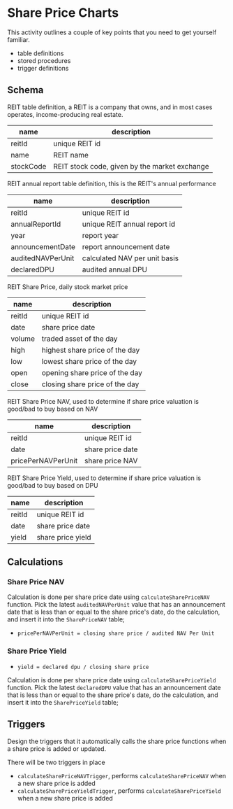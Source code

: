 # Share Price Charts

This activity outlines a couple of key points that you need to get yourself familiar.

* table definitions
* stored procedures
* trigger definitions

## Schema

REIT table definition, a REIT is a company that owns, and in most cases operates, income-producing real estate.

|name | description |
|---|---|
| reitId | unique REIT id |
| name | REIT name |
| stockCode | REIT stock code, given by the market exchange |

REIT annual report table definition, this is the REIT's annual performance

| name | description |
|---|---|
| reitId | unique REIT id |
| annualReportId | unique REIT annual report id |
| year | report year |
| announcementDate | report announcement date |
| auditedNAVPerUnit | calculated NAV per unit basis |
| declaredDPU | audited annual DPU |

REIT Share Price, daily stock market price

| name | description |
|---|---|
| reitId | unique REIT id |
| date | share price date |
| volume | traded asset of the day |
| high | highest share price of the day |
| low | lowest share price of the day |
| open | opening share price of the day |
| close | closing share price of the day |

REIT Share Price NAV, used to determine if share price valuation is good/bad to buy based on NAV

| name | description |
|---|---|
| reitId | unique REIT id |
| date | share price date |
| pricePerNAVPerUnit | share price NAV |

REIT Share Price Yield, used to determine if share price valuation is good/bad to buy based on DPU

| name | description |
|---|---|
| reitId | unique REIT id |
| date | share price date |
| yield | share price yield |

## Calculations

### Share Price NAV

Calculation is done per share price date using `calculateSharePriceNAV` function.
Pick the latest `auditedNAVPerUnit` value that has an announcement date that is less than or equal to the share price's date, do the calculation, and insert it into the `SharePriceNAV` table;

* `pricePerNAVPerUnit = closing share price / audited NAV Per Unit`

### Share Price Yield

* `yield = declared dpu / closing share price`

Calculation is done per share price date using `calculateSharePriceYield` function.
Pick the latest `declaredDPU` value that has an announcement date that is less than or equal to the share price's date, do the calculation, and insert it into the `SharePriceYield` table;

## Triggers

Design the triggers that it automatically calls the share price functions when a share price is added or updated.

There will be two triggers in place

* `calculateSharePriceNAVTrigger`, performs `calculateSharePriceNAV` when a new share price is added
* `calculateSharePriceYieldTrigger`, performs `calculateSharePriceYield` when a new share price is added